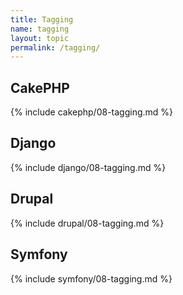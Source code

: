 ```yaml
---
title: Tagging
name: tagging
layout: topic
permalink: /tagging/
---
```


## CakePHP
{% include cakephp/08-tagging.md %}

## Django
{% include django/08-tagging.md %}

## Drupal
{% include drupal/08-tagging.md %}

## Symfony
{% include symfony/08-tagging.md %}
